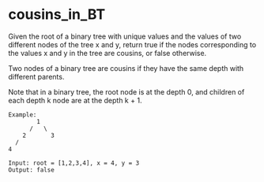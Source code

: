 # cousins_in_BT

Given the root of a binary tree with unique values and the values of two different nodes of the tree x and y, return true if the nodes corresponding to the values x and y in the tree are cousins, or false otherwise.

Two nodes of a binary tree are cousins if they have the same depth with different parents.

Note that in a binary tree, the root node is at the depth 0, and children of each depth k node are at the depth k + 1.

```
Example:
        1
      /   \
    2       3
  /
4

Input: root = [1,2,3,4], x = 4, y = 3
Output: false
```
